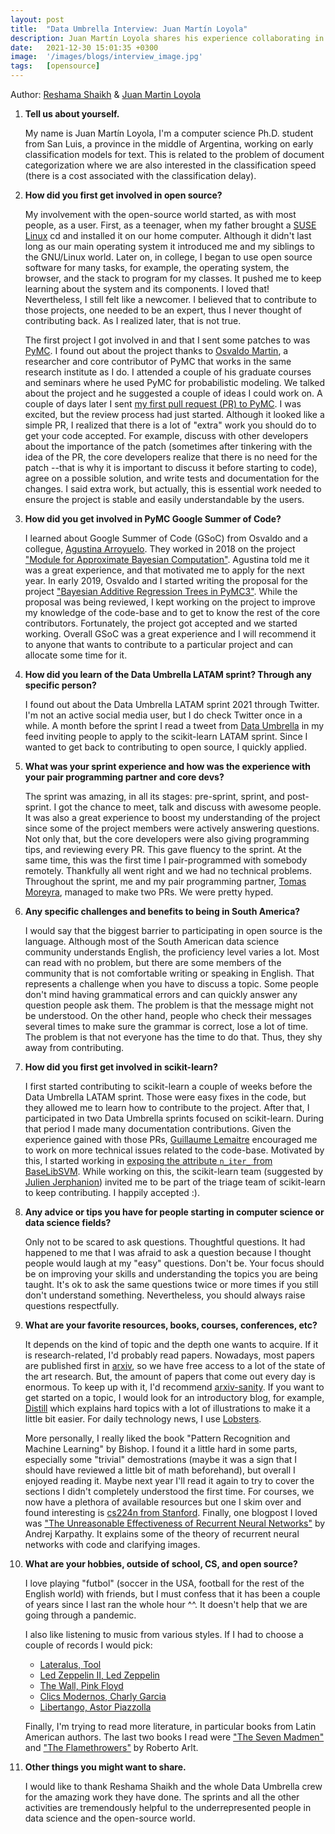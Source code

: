 ```yaml
---
layout: post
title:  "Data Umbrella Interview: Juan Martín Loyola"
description: Juan Martín Loyola shares his experience collaborating in open source.
date:   2021-12-30 15:01:35 +0300
image:  '/images/blogs/interview_image.jpg'
tags:   [opensource]
---
```


Author:  [Reshama Shaikh](https://reshamas.github.io) & [Juan Martin Loyola](https://jmloyola.github.io/)


1. __Tell us about yourself.__

	My name is Juan Martín Loyola, I'm a computer science Ph.D. student from San Luis, a province in the middle of Argentina, working on early classification models for text. This is related to the problem of document categorization where we are also interested in the classification speed (there is a cost associated with the classification delay).

2. __How did you first get involved in open source?__

	My involvement with the open-source world started, as with most people, as a user. First, as a teenager, when my father brought a [SUSE Linux](https://en.wikipedia.org/wiki/SUSE_Linux) cd and installed it on our home computer. Although it didn't last long as our main operating system it introduced me and my siblings to the GNU/Linux world. Later on, in college, I began to use open source software for many tasks, for example, the operating system, the browser, and the stack to program for my classes. It pushed me to keep learning about the system and its components. I loved that! Nevertheless, I still felt like a newcomer. I believed that to contribute to those projects, one needed to be an expert, thus I never thought of contributing back. As I realized later, that is not true.

	The first project I got involved in and that I sent some patches to was [PyMC](https://github.com/pymc-devs/pymc). I found out about the project thanks to [Osvaldo Martin](https://github.com/aloctavodia), a researcher and core contributor of PyMC that works in the same research institute as I do. I attended a couple of his graduate courses and seminars where he used PyMC for probabilistic modeling. We talked about the project and he suggested a couple of ideas I could work on. A couple of days later I sent [my first pull request (PR) to PyMC](https://github.com/pymc-devs/pymc/pull/3389). I was excited, but the review process had just started. Although it looked like a simple PR, I realized that there is a lot of "extra" work you should do to get your code accepted. For example, discuss with other developers about the importance of the patch (sometimes after tinkering with the idea of the PR, the core developers realize that there is no need for the patch --that is why it is important to discuss it before starting to code), agree on a possible solution, and write tests and documentation for the changes. I said extra work, but actually, this is essential work needed to ensure the project is stable and easily understandable by the users.

3. __How did you get involved in PyMC Google Summer of Code?__

	I learned about Google Summer of Code (GSoC) from Osvaldo and a collegue, [Agustina Arroyuelo](https://github.com/agustinaarroyuelo). They worked in 2018 on the project ["Module for Approximate Bayesian Computation"](https://summerofcode.withgoogle.com/archive/2018/projects/5594656209371136). Agustina told me it was a great experience, and that motivated me to apply for the next year. In early 2019, Osvaldo and I started writing the proposal for the project ["Bayesian Additive Regression Trees in PyMC3"](https://summerofcode.withgoogle.com/archive/2019/projects/5713417321578496). While the proposal was being reviewed, I kept working on the project to improve my knowledge of the code-base and to get to know the rest of the core contributors. Fortunately, the project got accepted and we started working. Overall GSoC was a great experience and I will recommend it to anyone that wants to contribute to a particular project and can allocate some time for it.

4. __How did you learn of the Data Umbrella LATAM sprint? Through any specific person?__

	I found out about the Data Umbrella LATAM sprint 2021 through Twitter. I'm not an active social media user, but I do check Twitter once in a while. A month before the sprint I read a tweet from [Data Umbrella](https://twitter.com/DataUmbrella) in my feed inviting people to apply to the scikit-learn LATAM sprint. Since I wanted to get back to contributing to open source, I quickly applied.

5. __What was your sprint experience and how was the experience with your pair programming partner and core devs?__

	The sprint was amazing, in all its stages: pre-sprint, sprint, and post-sprint. I got the chance to meet, talk and discuss with awesome people. It was also a great experience to boost my understanding of the project since some of the project members were actively answering questions. Not only that, but the core developers were also giving programming tips, and reviewing every PR. This gave fluency to the sprint. At the same time, this was the first time I pair-programmed with somebody remotely. Thankfully all went right and we had no technical problems. Throughout the sprint, me and my pair programming partner, [Tomas Moreyra](https://github.com/tomasmoreyra), managed to make two PRs. We were pretty hyped.

6. __Any specific challenges and benefits to being in South America?__

	I would say that the biggest barrier to participating in open source is the language. Although most of the South American data science community understands English, the proficiency level varies a lot. Most can read with no problem, but there are some members of the community that is not comfortable writing or speaking in English. That represents a challenge when you have to discuss a topic. Some people don't mind having grammatical errors and can quickly answer any question people ask them. The problem is that the message might not be understood. On the other hand, people who check their messages several times to make sure the grammar is correct, lose a lot of time. The problem is that not everyone has the time to do that. Thus, they shy away from contributing.

7. __How did you first get involved in scikit-learn?__

	I first started contributing to scikit-learn a couple of weeks before the Data Umbrella LATAM sprint. Those were easy fixes in the code, but they allowed me to learn how to contribute to the project. After that, I participated in two Data Umbrella sprints focused on scikit-learn. During that period I made many documentation contributions. Given the experience gained with those PRs, [Guillaume Lemaitre](https://github.com/glemaitre) encouraged me to work on more technical issues related to the code-base. Motivated by this, I started working in [exposing the attribute `n_iter_` from BaseLibSVM](https://github.com/scikit-learn/scikit-learn/pull/21408). While working on this, the scikit-learn team (suggested by [Julien Jerphanion](https://github.com/jjerphan/)) invited me to be part of the triage team of scikit-learn to keep contributing. I happily accepted :).

8. __Any advice or tips you have for people starting in computer science or data science fields?__

	Only not to be scared to ask questions. Thoughtful questions. It had happened to me that I was afraid to ask a question because I thought people would laugh at my "easy" questions. Don't be. Your focus should be on improving your skills and understanding the topics you are being taught. It's ok to ask the same questions twice or more times if you still don't understand something. Nevertheless, you should always raise questions respectfully.

9. __What are your favorite resources, books, courses, conferences, etc?__

	It depends on the kind of topic and the depth one wants to acquire. If it is research-related, I'd probably read papers. Nowadays, most papers are published first in [arxiv](https://arxiv.org/), so we have free access to a lot of the state of the art research. But, the amount of papers that come out every day is enormous. To keep up with it, I'd recommend [arxiv-sanity](https://arxiv-sanity-lite.com/). If you want to get started on a topic, I would look for an introductory blog, for example, [Distill](https://distill.pub/) which explains hard topics with a lot of illustrations to make it a little bit easier. For daily technology news, I use [Lobsters](https://lobste.rs/).

	More personally, I really liked the book "Pattern Recognition and Machine Learning" by Bishop. I found it a little hard in some parts, especially some "trivial" demostrations (maybe it was a sign that I should have reviewed a little bit of math beforehand), but overall I enjoyed reading it. Maybe next year I'll read it again to try to cover the sections I didn't completely understood the first time. For courses, we now have a plethora of available resources but one I skim over and found interesting is [cs224n from Stanford](http://web.stanford.edu/class/cs224n/). Finally, one blogpost I loved was ["The Unreasonable Effectiveness of Recurrent Neural Networks"](http://karpathy.github.io/2015/05/21/rnn-effectiveness/) by Andrej Karpathy. It explains some of the theory of recurrent neural networks with code and clarifying images.

10. __What are your hobbies, outside of school, CS, and open source?__

	I love playing "futbol" (soccer in the USA, football for the rest of the English world) with friends, but I must confess that it has been a couple of years since I last ran the whole hour ^^. It doesn't help that we are going through a pandemic.

	I also like listening to music from various styles. If I had to choose a couple of records I would pick:
	- [Lateralus, Tool](https://en.wikipedia.org/wiki/Lateralus)
	- [Led Zeppelin II, Led Zeppelin](https://en.wikipedia.org/wiki/Led_Zeppelin_II)
	- [The Wall, Pink Floyd](https://en.wikipedia.org/wiki/The_Wall)
	- [Clics Modernos, Charly Garcia](https://en.wikipedia.org/wiki/Clics_modernos)
	- [Libertango, Astor Piazzolla](https://en.wikipedia.org/wiki/Libertango)

	Finally, I'm trying to read more literature, in particular books from Latin American authors. The last two books I read were ["The Seven Madmen"](https://www.goodreads.com/book/show/25403359-the-seven-madmen) and ["The Flamethrowers"](https://www.goodreads.com/book/show/40788939-the-flamethrowers) by Roberto Arlt.

11. __Other things you might want to share.__

	I would like to thank Reshama Shaikh and the whole Data Umbrella crew for the amazing work they have done. The sprints and all the other activities are tremendously helpful to the underrepresented people in data science and the open-source world.
